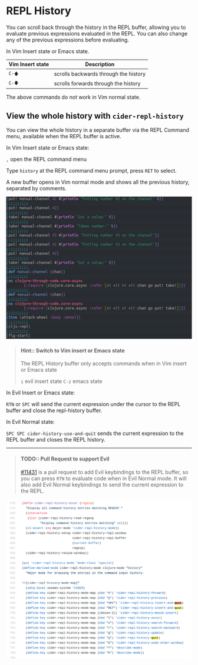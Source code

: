# REPL History


You can scroll back through the history in the REPL buffer, allowing you to evaluate previous expressions evaluated in the REPL.  You can also change any of the previous expressions before evaluating.

In Vim Insert state or Emacs state.

| Vim Insert state | Description                           |
|------------------|---------------------------------------|
| `C-🡅`            | scrolls backwards through the history |
| `C-🡇`            | scrolls forwards through the history  |

The above commands do not work in Vim normal state.


## View the whole history with `cider-repl-history`

You can view the whole history in a separate buffer via the REPL Command menu, available when the REPL buffer is active.

In Vim Insert state or Emacs state:

`,` open the REPL command menu

Type `history` at the REPL command menu prompt, press `RET` to select.

A new buffer opens in Vim normal mode and shows all the previous history, separated by comments.

[![Spacemacs Clojure REPL history](/images/spacemacs-clojure-repl-history-buffer.png)](/images/spacemacs-clojure-repl-history-buffer.png)


> #### Hint:: Switch to Vim insert or Emacs state
> The REPL History buffer only accepts commands when in Vim insert or Emacs state
>
> `i` evil insert state
> `C-z` emacs state

In Evil Insert or Emacs state:

`RTN` or `SPC` will send the current expression under the cursor to the REPL buffer and close the repl-history buffer.


In Evil Normal state:

`SPC SPC cider-history-use-and-quit` sends the current expression to the REPL buffer and closes the REPL history.


------------------------------------------


> #### TODO:: Pull Request to support Evil
> [#11431](https://github.com/syl20bnr/spacemacs/pull/11431) is a pull request to add Evil keybindings to the REPL buffer, so you can press `RTN` to evaluate code when in Evil Normal mode.  It will also add Evil Normal keybindings to send the current expression to the REPL.

[![Spacemacs Clojure REPL History - keybindings code](/images/spacemacs-clojure-repl-history-keybindings-code.png)](/images/spacemacs-clojure-repl-history-keybindings-code.png)
